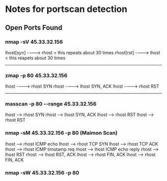 # Notes for portscan detection
## Open Ports Found

### nmap -sV 45.33.32.156
lhost\[syn\] ----> rhost  < this repeats about 30 times
rhost\[rst\] ----> lhost < this reapets about 30 times
<hr>

### zmap -p 80 45.33.32.156
lhost ----> rhost    SYN
rhost  ----> lhost   SYN, ACK
lhost ----> rhost    RST
<hr>

### masscan -p 80 --range 45.33.32.156

lhost --> rhost   SYN
rhost --> lhost   SYN, ACK
lhost --> rhost   RST
lhost --> rhost   RST

### nmap -sM 45.33.32.156 -p 80 (Maimon Scan)

lhost --> rhost     ICMP echo
lhost --> rhost     TCP SYN
lhost --> rhost     TCP ACK
lhost --> rhost     ICMP timstamp req
rhost --> lhost     ICMP echo reply
rhost --> lhost     RST
rhost --> lhost     RST, ACK
lhost --> rhost     FIN, ACK
lhost --> rhost     FIN, ACK

### nmap -sW 45.33.32.156 -p 80


